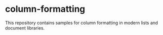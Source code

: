 # column-formatting
This repository contains samples for column formatting in modern lists and document libraries.
